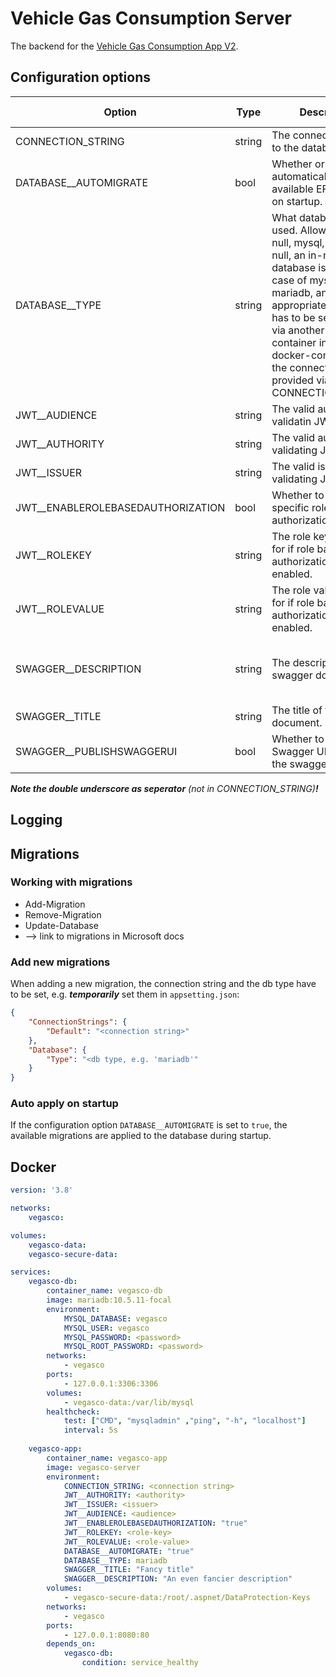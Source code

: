 # Vehicle Gas Consumption Server

The backend for
the [Vehicle Gas Consumption App V2](https://git.nuyken.dev/thomas.nuyken/vehicle-gas-consumption-app-v2).

## Configuration options

Option | Type | Description | Required |  Default value
--- | --- | --- | --- | ---
CONNECTION_STRING | string | The connection string to the database to use. | If DATABASE_TYPE is not null, yes | null
DATABASE__AUTOMIGRATE | bool | Whether or not to automatically apply the available EF migrations on startup. | No | false
DATABASE__TYPE | string | What database type is used. Allowed values: null, mysql, mariadb. If null, an in-memory database is used. In case of mysql or mariadb, an appropriate database has to be set up (e.g. via another docker container in the docker-compose) and the connection string provided via CONNECTION_STRING. | No | null
JWT__AUDIENCE | string | The valid audience for validatin JWTs. | Yes | null
JWT__AUTHORITY | string | The valid authority for validating JWTs. | Yes | null
JWT__ISSUER | string | The valid issuer for validating JWTs. | Yes | null
JWT__ENABLEROLEBASEDAUTHORIZATION | bool | Whether to check for a specific role during authorization. | No | true
JWT__ROLEKEY | string | The role key to check for if role based authorization is enabled. | If JWT__ENABLEROLEBASEDAUTHORIZATION not false, yes | null
JWT__ROLEVALUE | string | The role value to check for if role based authorization is enabled. | If JWT__ENABLEROLEBASEDAUTHORIZATION not false, yes | null
SWAGGER__DESCRIPTION | string | The description in the swagger document. | No | Backend for the Vehicle Gas Consumption App.
SWAGGER__TITLE | string | The title of the swagger document. | No | Vehicle Cas Consumption
SWAGGER__PUBLISHSWAGGERUI | bool | Whether to publish the Swagger UI besides the swagger.json file | No | false

___Note the double underscore as seperator___ _(not in CONNECTION_STRING)____!___

## Logging

## Migrations

### Working with migrations

- Add-Migration
- Remove-Migration
- Update-Database
- --> link to migrations in Microsoft docs

### Add new migrations

When adding a new migration, the connection string and the db type have to be set, e.g. ___temporarily___ set them
in `appsetting.json`:

```json
{
    "ConnectionStrings": {
        "Default": "<connection string>"
    },
    "Database": {
        "Type": "<db type, e.g. 'mariadb'"
    }
}
```

### Auto apply on startup

If the configuration option `DATABASE__AUTOMIGRATE` is set to `true`, the available migrations are applied to the
database during startup.

## Docker

```yaml
version: '3.8'

networks:
    vegasco:

volumes:
    vegasco-data:
    vegasco-secure-data:

services: 
    vegasco-db:
        container_name: vegasco-db
        image: mariadb:10.5.11-focal
        environment:
            MYSQL_DATABASE: vegasco
            MYSQL_USER: vegasco
            MYSQL_PASSWORD: <password>
            MYSQL_ROOT_PASSWORD: <password>
        networks:
            - vegasco
        ports:
            - 127.0.0.1:3306:3306
        volumes:
            - vegasco-data:/var/lib/mysql
        healthcheck:
            test: ["CMD", "mysqladmin" ,"ping", "-h", "localhost"]
            interval: 5s
    
    vegasco-app:
        container_name: vegasco-app
        image: vegasco-server
        environment: 
            CONNECTION_STRING: <connection string>
            JWT__AUTHORITY: <authority>
            JWT__ISSUER: <issuer>
            JWT__AUDIENCE: <audience>
            JWT__ENABLEROLEBASEDAUTHORIZATION: "true"
            JWT__ROLEKEY: <role-key>
            JWT__ROLEVALUE: <role-value>
            DATABASE__AUTOMIGRATE: "true"
            DATABASE__TYPE: mariadb
            SWAGGER__TITLE: "Fancy title"
            SWAGGER__DESCRIPTION: "An even fancier description"
        volumes:
            - vegasco-secure-data:/root/.aspnet/DataProtection-Keys
        networks:
            - vegasco
        ports: 
            - 127.0.0.1:8080:80
        depends_on:
            vegasco-db:
                condition: service_healthy
```